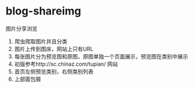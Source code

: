 # blog-shareimg
图片分享浏览
1. 爬虫爬取图片并且分类
2. 图片上传到图床，网站上只有URL
3. 每张图片分为预览图和原图，原图单独一个页面展示，预览图在类别中展示
4. 初版参考http://sc.chinaz.com/tupian/ 网站
5. 首页左侧预览类别，右侧类别列表
6. 上部面包屑
